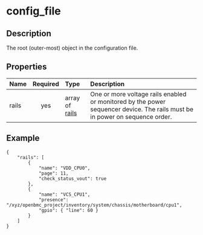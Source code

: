 # config_file

## Description

The root (outer-most) object in the configuration file.

## Properties

| Name  | Required | Type                      | Description                                                                                                                 |
| :---- | :------: | :------------------------ | :-------------------------------------------------------------------------------------------------------------------------- |
| rails |   yes    | array of [rails](rail.md) | One or more voltage rails enabled or monitored by the power sequencer device. The rails must be in power on sequence order. |

## Example

```
{
    "rails": [
        {
            "name": "VDD_CPU0",
            "page": 11,
            "check_status_vout": true
        },
        {
            "name": "VCS_CPU1",
            "presence": "/xyz/openbmc_project/inventory/system/chassis/motherboard/cpu1",
            "gpio": { "line": 60 }
        }
    ]
}
```
